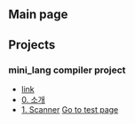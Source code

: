 ## Main page

## Projects
### mini_lang compiler project
 - [link](https://github.com/minolee/mini_lang)
 - [0. 소개](docs/mini_lang/Description.md)
 - [1. Scanner](docs/mini_lang/Scanner.md)
[Go to test page](docs/first.md)